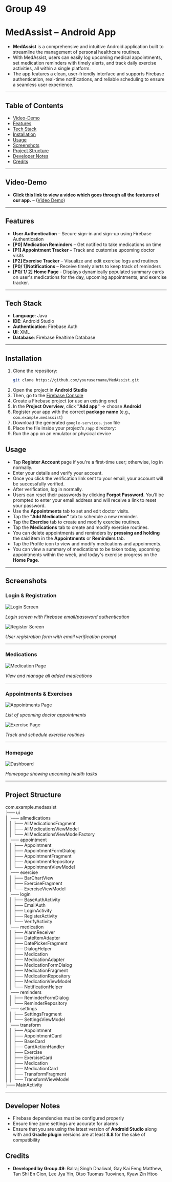 # Group 49


# MedAssist – Android App

- **MedAssist** is a comprehensive and intuitive Android application built to streamline the management of personal healthcare routines.  
- With MedAssist, users can easily log upcoming medical appointments, set medication reminders with timely alerts, and track daily exercise activities, all within a single platform.  
- The app features a clean, user-friendly interface and supports Firebase authentication, real-time notifications, and reliable scheduling to ensure a seamless user experience.


---

## Table of Contents
- [Video-Demo](#Video-Demo)
- [Features](#features)
- [Tech Stack](#tech-stack)
- [Installation](#installation)
- [Usage](#usage)
- [Screenshots](#screenshots)
- [Project Structure](#project-structure)
- [Developer Notes](#developer-notes)
- [Credits](#credits)

---

## Video-Demo

- **Click this link to view a video which goes through all the features of our app.** – ([Video Demo](https://drive.google.com/file/d/1z_FnjLKfWgcMWztDu_WebivK5sGcrhnq/view)) 

---

## Features

- **User Authentication** – Secure sign-in and sign-up using Firebase Authentication  
- **[P0] Medication Reminders** – Get notified to take medications on time  
- **[P1] Appointment Tracker** – Track and customise upcoming doctor visits 
- **[P2] Exercise Tracker** – Visualize and edit exercise logs and routines 
- **[P0/ 1]Notifications** – Receive timely alerts to keep track of reminders
- **[P0/ 1/ 2] Home Page** - Displays dynamically populated summary cards on user's medications for the day, upcoming appointments, and exercise tracker.

---

## Tech Stack

- **Language**: Java  
- **IDE**: Android Studio  
- **Authentication**: Firebase Auth
- **UI**: XML 
- **Database**: Firebase Realtime Database 

---

## Installation

1. Clone the repository:
   ```bash
   git clone https://github.com/yourusername/MedAssist.git

2. Open the project in **Android Studio**
3. Then, go to the [Firebase Console](https://console.firebase.google.com/)
4. Create a Firebase project (or use an existing one)
5. In the **Project Overview**, click **"Add app"** → choose **Android**
6. Register your app with the correct **package name** (e.g., `com.example.medassist`)
7. Download the generated `google-services.json` file
8. Place the file inside your project’s `/app` directory:
9. Run the app on an emulator or physical device
    

## Usage

- Tap **Register Account** page if you're a first-time user; otherwise, log in normally.  
- Enter your details and verify your account.  
- Once you click the verification link sent to your email, your account will be successfully verified.  
- After verification, log in normally.  
- Users can reset their passwords by clicking **Forgot Password**. You’ll be prompted to enter your email address and will receive a link to reset your password.
- Use the **Appointments** tab to set and edit doctor visits.  
- Tap the **"Add Medication"** tab to schedule a new reminder.  
- Tap the **Exercise** tab to create and modify exercise routines.
- Tap the **Medications** tab to create and modify exercise routines.
- You can delete appointments and reminders by **pressing and holding** the said item in the **Appointments** or **Reminders** tab.
- Tap the Profile icon to view and modify medications and appoinments.
- You can view a summary of medications to be taken today, upcoming appointments within the week, and today's exercise progress on the **Home Page**.

---


## Screenshots

### Login & Registration

![Login Screen](login.jpg)

*Login screen with Firebase email/password authentication*

![Register Screen](register.jpg)

*User registration form with email verification prompt*

---

### Medications 

![Medication Page](medications.jpg)

*View and manage all added medications*

---

### Appointments & Exercises

![Appointments Page](appointments.jpg)

*List of upcoming doctor appointments*

![Exercise Page](exercise.jpg)

*Track and schedule exercise routines*

---

### Homepage

![Dashboard](dashboard.jpg)

*Homepage showing upcoming health tasks*


---

## Project Structure

com.example.medassist  
├── ui  
│   ├── allmedications  
│   │   ├── AllMedicationsFragment  
│   │   ├── AllMedicationsViewModel  
│   │   └── AllMedicationsViewModelFactory  
│   ├── appointment  
│   │   ├── Appointment  
│   │   ├── AppointmentFormDialog  
│   │   ├── AppointmentFragment  
│   │   ├── AppointmentRepository  
│   │   └── AppointmentViewModel  
│   ├── exercise  
│   │   ├── BarChartView  
│   │   ├── ExerciseFragment  
│   │   └── ExerciseViewModel  
│   ├── login  
│   │   ├── BaseAuthActivity  
│   │   ├── EmailAuth  
│   │   ├── LoginActivity  
│   │   ├── RegisterActivity  
│   │   └── VerifyActivity  
│   ├── medication  
│   │   ├── AlarmReceiver  
│   │   ├── DateItemAdapter  
│   │   ├── DatePickerFragment  
│   │   ├── DialogHelper  
│   │   ├── Medication  
│   │   ├── MedicationAdapter  
│   │   ├── MedicationFormDialog  
│   │   ├── MedicationFragment  
│   │   ├── MedicationRepository  
│   │   ├── MedicationViewModel  
│   │   └── NotificationHelper  
│   ├── reminders  
│   │   ├── ReminderFormDialog  
│   │   └── ReminderRepository  
│   ├── settings  
│   │   ├── SettingsFragment  
│   │   └── SettingsViewModel  
│   ├── transform  
│   │   ├── Appointment  
│   │   ├── AppointmentCard  
│   │   ├── BaseCard  
│   │   ├── CardActionHandler  
│   │   ├── Exercise  
│   │   ├── ExerciseCard  
│   │   ├── Medication  
│   │   ├── MedicationCard  
│   │   ├── TransformFragment  
│   │   └── TransformViewModel  
├── MainActivity



---

## Developer Notes

- Firebase dependencies must be configured properly  
- Ensure time zone settings are accurate for alarms
- Ensure that you are using the latest version of **Android Studio** along with and **Gradle plugin** versions are at least **8.8** for the sake of compatibility

## Credits

- **Developed by Group 49**: Balraj Singh Dhaliwal, Gay Kai Feng Matthew, Tan Shi En Cion, Lee Jya Yin, Otso Tuomas Tuovinen, Kyaw Zin Htoo

